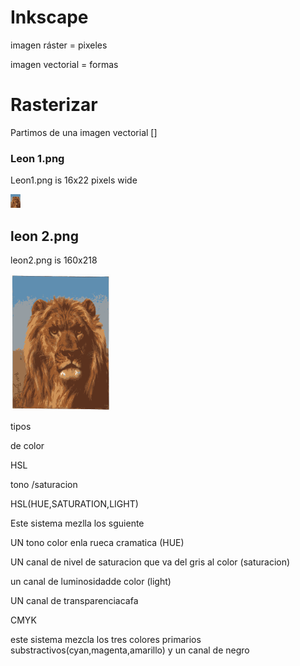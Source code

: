 # Inkscape 

imagen ráster = pixeles 

imagen vectorial = formas 

# Rasterizar

Partimos de una imagen vectorial []

### Leon 1.png

Leon1.png is 16x22 pixels wide

![](https://raw.githubusercontent.com/umershahzad12/primer-timestre/main/leon1.png)

## leon 2.png 

leon2.png is 160x218

![](https://raw.githubusercontent.com/umershahzad12/primer-timestre/main/leon2.png)

tipos 

de color 

HSL 

tono /saturacion 

HSL(HUE,SATURATION,LIGHT)

Este sistema mezlla los sguiente 

UN tono color enla rueca cramatica (HUE)

UN canal de nivel de saturacion 
que va del gris al color (saturacion)

un canal de luminosidadde color (light) 

UN canal de transparenciacafa

CMYK

este sistema mezcla los tres colores primarios substractivos(cyan,magenta,amarillo) y un canal de negro  
